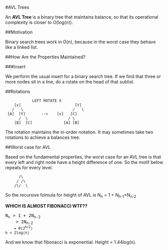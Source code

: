 #AVL Trees

An  **AVL Tree** is a binary tree that maintains balance, so that its operational complexity is closer to  O(log(n)).

##Motivation

Binary search trees work in O(n), because in the worst case they behave like a linked list.

##How Are the Properties Maintained?

###Insert

We perform the usual insert for a binary search tree. If we find that three or more nodes sit in a line, do a rotate on the head of that sublist.

##Rotations

```
			LEFT ROTATE X
    [x]                        [Y]
   /   \                      /   \
 [A]  [Y] 		-->	   [x]   [C]
      /  \                  / \
    [B]  [C]              [A] [B]
```

The rotation maintains the in-order notation. It may sometimes take two rotations to achieve a balances tree.

##Worst case for AVL

Based on the fundamental properties, the worst case for an AVL tree is that every left and right node have a height difference of one. So the motif below repeats for every level.
```
	  /\
     / /\
    /\/  \

```
So the recursive folmula for height of AVL is
N<sub>h</sub> = 1 + N<sub>h-1</sub>+N<sub>n-2</sub>

**WHICH IS ALMOST FIBONACCI WTF??**

<pre>
N<sub>n</sub> > 1 + 2N<sub>n-2</sub>
	> 2N<sub>n-2
	= &theta;(2<sup>h/2</sup>)
h < 2log(n)
</pre>

And we know that fibonacci is exponential.
Height < 1.44log(n).